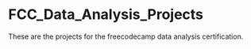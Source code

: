 # FCC_Data_Analysis_Projects  
These are the projects for the freecodecamp data analysis certification.
